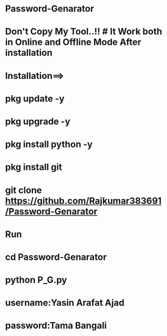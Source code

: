 # Password-Genarator

# Don't  Copy My Tool..!!        # It Work both in Online and Offline Mode After installation


# Installation==>

# pkg update -y

# pkg upgrade -y

# pkg install python -y

# pkg install git

# git clone https://github.com/Rajkumar383691/Password-Genarator
#
#






# Run


# cd Password-Genarator

# python P_G.py


#
#
#
# username:Yasin Arafat Ajad
# password:Tama Bangali





